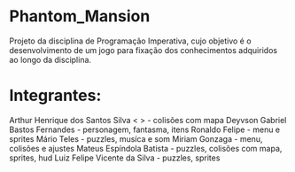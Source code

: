 # Phantom_Mansion
Projeto da disciplina de Programação Imperativa, cujo objetivo é o desenvolvimento de um jogo para fixação dos conhecimentos adquiridos ao longo da disciplina.


# Integrantes:
Arthur Henrique dos Santos Silva < > - colisões com mapa
Deyvson Gabriel Bastos Fernandes <dgbf> - personagem, fantasma, itens 
Ronaldo Felipe <rffn> - menu e sprites
Mário Teles <mdtsf> - puzzles, musíca e som
Miriam Gonzaga <mgss4> - menu, colisões e ajustes
Mateus Espíndola Batista <meb> - puzzles, colisões com mapa, sprites, hud
Luiz Felipe Vicente da Silva <lfvs2> - puzzles, sprites
